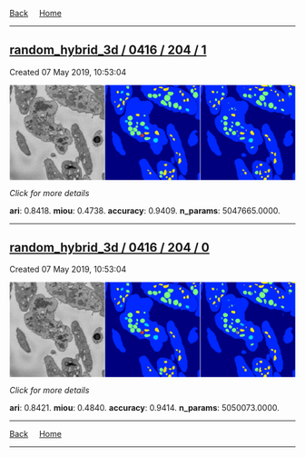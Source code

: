 
[Back](..)&nbsp;&nbsp;&nbsp;&nbsp;&nbsp;[Home](https://leapmanlab.github.io/snapshots)

---

<div class="summary"><a href="1"><h2>random_hybrid_3d / 0416 / 204 / 1</h2></a><p>Created 07 May 2019, 10:53:04
</p><a href="1"><img src="1/media/summary.png" align="center"></a><p>
<i>Click for more details</i>
</p></div>

**ari**: 0.8418. **miou**: 0.4738. **accuracy**: 0.9409. **n_params**: 5047665.0000. 

---

<div class="summary"><a href="0"><h2>random_hybrid_3d / 0416 / 204 / 0</h2></a><p>Created 07 May 2019, 10:53:04
</p><a href="0"><img src="0/media/summary.png" align="center"></a><p>
<i>Click for more details</i>
</p></div>

**ari**: 0.8421. **miou**: 0.4840. **accuracy**: 0.9414. **n_params**: 5050073.0000. 

---

[Back](..)&nbsp;&nbsp;&nbsp;&nbsp;&nbsp;[Home](https://leapmanlab.github.io/snapshots)

---